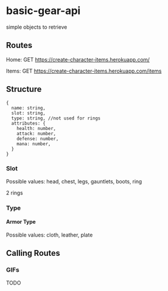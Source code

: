 # basic-gear-api
simple objects to retrieve 

## Routes
Home: GET https://create-character-items.herokuapp.com/

Items: GET https://create-character-items.herokuapp.com/items

## Structure
    {
      name: string,
      slot: string,
      type: string, //not used for rings
      attributes: {
        health: number,
        attack: number,
        defense: number,
        mana: number,
      }
    }

### Slot
Possible values: head, chest, legs, gauntlets, boots, ring

2 rings

### Type
#### Armor Type
Possible values: cloth, leather, plate

## Calling Routes
### GIFs
TODO

